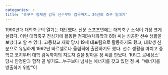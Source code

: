 ```yaml
---
categories: c
title: "축구부 정재권 감독 선수부터 감독까지… 39년의 축구 일대기"
---
```

1990년대 대학축구의 열기는 대단했다. 신문 스포츠면에는 대학축구 소식이 가장 크게 실렸다. 이런 대학축구 전성기에 활동한 정재권(체육학과 89) 씨는 성공한 선수 생활을 보냈다고 할 수 있다. 고등학교 재학 당시 19세 대표팀으로 활동하기도 했고, 대학생 신분으로 유일하게 1992년 바르셀로나 올림픽에 출전하기도 했다. 선수 생활을 마치고 중학교 코치부터 대학 감독까지의 지도자 길을 밟아온 정 씨를 만났다. ‘K리그 르네상스’ 당시 안정환과 합작 골 넣기도…누구보다 넘치는 에너지를 갖고 있던 정 씨. "에너지를 방출하기 위함"이